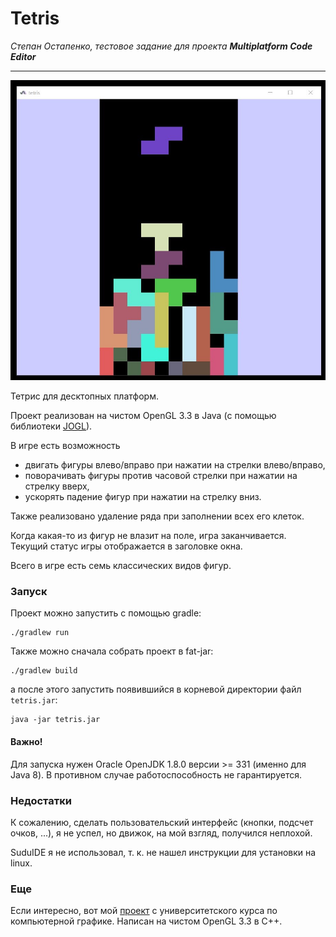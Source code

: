 # Tetris

*Степан Остапенко, тестовое задание для проекта **Multiplatform Code Editor***

---

![tetris](./readme-assets/tetris.jpg)

Тетрис для десктопных платформ.

Проект реализован на чистом OpenGL 3.3 в Java (с помощью библиотеки [JOGL](https://ru.wikipedia.org/wiki/Java_OpenGL)).

В игре есть возможность
* двигать фигуры влево/вправо при нажатии на стрелки влево/вправо,
* поворачивать фигуры против часовой стрелки при нажатии на стрелку вверх,
* ускорять падение фигур при нажатии на стрелку вниз.

Также реализовано удаление ряда при заполнении всех его клеток.

Когда какая-то из фигур не влазит на поле, игра заканчивается. Текущий статус игры отображается в заголовке окна.

Всего в игре есть семь классических видов фигур.

### Запуск

Проект можно запустить с помощью gradle:
```shell
./gradlew run
```

Также можно сначала собрать проект в fat-jar:
```shell
./gradlew build
```
а после этого запустить появившийся в корневой директории файл `tetris.jar`:
```shell
java -jar tetris.jar
```

#### Важно!

Для запуска нужен Oracle OpenJDK 1.8.0 версии >= 331 (именно для Java 8). В противном случае работоспособность не гарантируется.

### Недостатки

К сожалению, сделать пользовательский интерфейс (кнопки, подсчет очков, ...), я не успел, но движок, на мой взгляд, получился неплохой.

SuduIDE я не использовал, т. к. не нашел инструкции для установки на linux.

### Еще

Если интересно, вот мой [проект](https://github.com/stephen-ostapenko/graphics-practice-and-hw/tree/master/proj) с университетского курса по компьютерной графике. Написан на чистом OpenGL 3.3 в C++.
